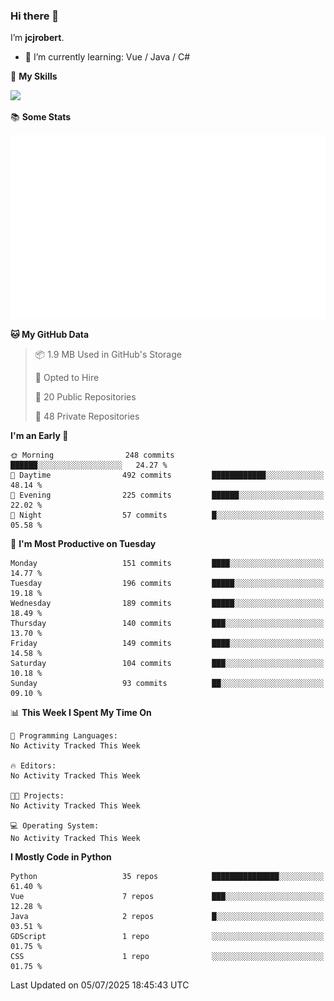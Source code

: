 ### Hi there 👋

I’m **jcjrobert**.

- 🌱 I’m currently learning: Vue / Java / C#

🌟 **My Skills**

![](https://img.shields.io/badge/-Python-3e74a2?style=flat-square&logo=Python&logoColor=fff)

📚 **Some Stats**

![](https://github.com/jcjrobert/github-stats/blob/master/generated/overview.svg)

<!--START_SECTION:waka-->
**🐱 My GitHub Data** 

> 📦 1.9 MB Used in GitHub's Storage 
 > 
> 💼 Opted to Hire
 > 
> 📜 20 Public Repositories 
 > 
> 🔑 48 Private Repositories 
 > 
**I'm an Early 🐤** 

```text
🌞 Morning                248 commits         ██████░░░░░░░░░░░░░░░░░░░   24.27 % 
🌆 Daytime                492 commits         ████████████░░░░░░░░░░░░░   48.14 % 
🌃 Evening                225 commits         ██████░░░░░░░░░░░░░░░░░░░   22.02 % 
🌙 Night                  57 commits          █░░░░░░░░░░░░░░░░░░░░░░░░   05.58 % 
```
📅 **I'm Most Productive on Tuesday** 

```text
Monday                   151 commits         ████░░░░░░░░░░░░░░░░░░░░░   14.77 % 
Tuesday                  196 commits         █████░░░░░░░░░░░░░░░░░░░░   19.18 % 
Wednesday                189 commits         █████░░░░░░░░░░░░░░░░░░░░   18.49 % 
Thursday                 140 commits         ███░░░░░░░░░░░░░░░░░░░░░░   13.70 % 
Friday                   149 commits         ████░░░░░░░░░░░░░░░░░░░░░   14.58 % 
Saturday                 104 commits         ███░░░░░░░░░░░░░░░░░░░░░░   10.18 % 
Sunday                   93 commits          ██░░░░░░░░░░░░░░░░░░░░░░░   09.10 % 
```


📊 **This Week I Spent My Time On** 

```text
💬 Programming Languages: 
No Activity Tracked This Week

🔥 Editors: 
No Activity Tracked This Week

🐱‍💻 Projects: 
No Activity Tracked This Week

💻 Operating System: 
No Activity Tracked This Week
```

**I Mostly Code in Python** 

```text
Python                   35 repos            ███████████████░░░░░░░░░░   61.40 % 
Vue                      7 repos             ███░░░░░░░░░░░░░░░░░░░░░░   12.28 % 
Java                     2 repos             █░░░░░░░░░░░░░░░░░░░░░░░░   03.51 % 
GDScript                 1 repo              ░░░░░░░░░░░░░░░░░░░░░░░░░   01.75 % 
CSS                      1 repo              ░░░░░░░░░░░░░░░░░░░░░░░░░   01.75 % 
```




 Last Updated on 05/07/2025 18:45:43 UTC
<!--END_SECTION:waka-->
